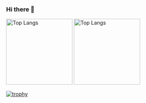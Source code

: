 ### Hi there 👋

<!--
**wonder-boooy/wonder-boooy** is a ✨ _special_ ✨ repository because its `README.md` (this file) appears on your GitHub profile.

Here are some ideas to get you started:

- 🔭 I’m currently working on ...
- 🌱 I’m currently learning ...
- 👯 I’m looking to collaborate on ...
- 🤔 I’m looking for help with ...
- 💬 Ask me about ...
- 📫 How to reach me: ...
- 😄 Pronouns: ...
- ⚡ Fun fact: ...
-->

<!--
[![Top Langs](https://github-readme-stats.vercel.app/api/top-langs/?username=wonder-boooy)](https://github.com/anuraghazra/github-readme-stats)
-->
<p align="left"> 
  <img alt="Top Langs" height="180px" src="https://github-readme-stats.vercel.app/api/top-langs/?username=wonder-boooy&layout=compact" />
  <img alt="Top Langs" height="180px" src="https://github-readme-stats.vercel.app/api?username=wonder-boooy&show_icons=true" />
</p>

[![trophy](https://github-profile-trophy.vercel.app/?username=wonder-boooy&margin-w=5)](https://github.com/ryo-ma/github-profile-trophy)
